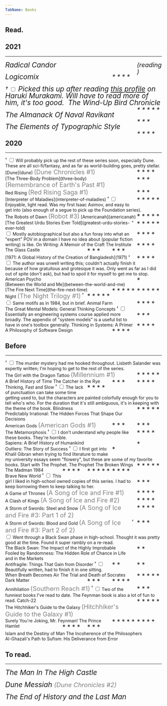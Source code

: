 ```yaml
---
TabName: Books
---
```


## Read.

## 2021
---

<book>Radical Candor</book>
<rating>(reading)</rating>

<book>Logicomix</book>
<rating> * * * * </rating>

<label for="haruki" class="margin-toggle"><sup>&dagger;</sup>
</label><input type="checkbox" id="haruki" class="margin-toggle"/><span class="marginnote">
Picked this up after reading [this
profile](https://www.newyorker.com/magazine/2008/06/09/the-running-novelist)
on Haruki Murakami. Will have to read more of
him, it's too good.
<book>
</span>
The Wind-Up Bird Chronicle</book>
<rating> * * * * * </rating>

<book>The Almanack Of Naval Ravikant</book>
<rating> * * * </rating>

<book>The Elements of Typographic Style</book>
<rating> * * * * </rating>

## 2020
---

<label for="dune" class="margin-toggle">
<sup>&dagger;</sup></label>
<input type="checkbox" id="dune" class="margin-toggle"/>
<span class="marginnote">
Will probably pick up the rest of these series soon, especially Dune. These
are all sci-fi/fantasy, and as far as world-building goes, pretty stellar.
</span>
<book>
[Dune](dune) <series>(Dune Chronicles #1)</series>
</book>
<rating>  * * * *</rating>

<book>
[The Three-Body Problem](three-body) <series>(Remembrance of Earth's Past #1)</series>
</book>
<rating>    * * *</rating>

<book>
Red Rising
<series>(Red Rising Saga #1)</series>
</book>
<rating>    * * *</rating>

<book>
[Interpreter of Maladies](interpreter-of-maladies)
</book>
<rating> * * * * *</rating>

<label for="robots-of-dawn" class="margin-toggle">
<sup>&dagger;</sup></label>
<input type="checkbox" id="robots-of-dawn" class="margin-toggle"/>
<span class="marginnote">
Enjoyable, light read. Was my first Isaac Asimov, and easy to get
into (also enough of a segue to pick up the Foundation series).
</span>
<book>
The Robots of Dawn <series>(Robot #3)</series>
</book>
<rating> * * * * *</rating>

<book>
[Americanah](americanah)
</book>
<rating> * * * * *</rating>

<book>
[The Greatest Urdu Stories Ever Told](greatest-urdu-stories-ever-told)
</book>
<rating>   * * * *</rating>

<label for="on-writing" class="margin-toggle">
<sup>&dagger;</sup></label>
<input type="checkbox" id="on-writing" class="margin-toggle"/>
<span class="marginnote">
Mostly autobiographical but also a fun foray
into what an "expert" POV in a domain I have no
idea about (popular fiction writing) is like.
</span>
<book>
On Writing: A Memoir of the Craft
</book>
<rating>   * * * *</rating>

<book>
The Institute
</book>
<rating>     * * *</rating>

<book>
The Glass Castle
</book>
<rating>     * * *</rating>

<book>
[1971: A Global History of the Creation of Bangladesh](1971)
</book>
<rating>   * * * *</rating>

<label for="american-psycho" class="margin-toggle">
<sup>&dagger;</sup></label>
<input type="checkbox" id="american-psycho" class="margin-toggle"/>
<span class="marginnote">
The author was unwell writing this; couldn't actually finish it because of how
gratuitous and grotesque it was. Only went as far as I did out of spite (don't
ask), but had to spoil it for myself to get me to stop.
</span>
<book>
American Psycho
</book>
<rating>        * </rating>

<book>
[Between the World and Me](between-the-world-and-me)
</book>
<rating> * * * * *</rating>

<book>
[The Fire Next Time](the-fire-next-time)
</book>
<rating> * * * * *</rating>

<book>
Night <series>(The Night Trilogy #1)</series>
</book>
<rating> * * * * *</rating>

<label for="animal-farm" class="margin-toggle">
<sup>&dagger;</sup></label>
<input type="checkbox" id="animal-farm" class="margin-toggle"/>
<span class="marginnote">
Same motifs as in 1984, but in brief.
</span>
<book>
Animal Farm
</book>
<rating>   * * * *</rating>

<book>
The Great Mental Models: General Thinking Concepts
</book>
<rating>     * * *</rating>

<label for="thinking-systems" class="margin-toggle">
<sup>&dagger;</sup></label>
<input type="checkbox" id="thinking-systems" class="margin-toggle"/>
<span class="marginnote">
  Essentially an engineering systems course applied more broadly. The
  appendix of "system models" is a useful list
  to have in one's toolbox generally.
</span>
<book>
Thinking in Systems: A Primer
</book>
<rating>  * * * *</rating>

<book>
A Philosophy of Software Design
</book>
<rating>  * * * *</rating>


## Before
---

<label for="dragon-tattoo" class="margin-toggle">
<sup>&dagger;</sup></label>
<input type="checkbox" id="dragon-tattoo" class="margin-toggle"/>
<span class="marginnote">
The murder mystery had me hooked throughout. Lisbeth Salander was expertly
written; I'm hoping to get to the rest of the series.
</span>
<book>
The Girl with the Dragon Tattoo <series>(Millennium #1)</series>
</book>
<rating> * * * * *</rating>

<book>
A Brief History of Time
</book>
<rating>   * * * *</rating>

<book>
The Catcher in the Rye
</book>
<rating>     * * *</rating>

<book>
Thinking, Fast and Slow
</book>
<rating>   * * * *</rating>

<label for="blindness" class="margin-toggle">
<sup>&dagger;</sup></label>
<input type="checkbox" id="blindness" class="margin-toggle"/>
<span class="marginnote">
The lack of punctuation can take some time getting used to, but the characters
are painted colorfully enough for you to tell who's who. For the duration that
it's still ambiguous, it's in keeping with the theme of the book.
</span>
<book>
Blindness
</book>
<rating> * * * * *</rating>

<book>
Predictably Irrational: The Hidden Forces That Shape Our Decisions
</book>
<rating>     * * *</rating>

<book>
American Gods <series>(American Gods #1)</series>
</book>
<rating>     * * *</rating>

<book>
The Metamorphosis
</book>
<rating>   * * * *</rating>

<label for="sapiens" class="margin-toggle">
<sup>&dagger;</sup></label>
<input type="checkbox" id="sapiens" class="margin-toggle"/>
<span class="marginnote">
I don't understand why people like these books. They're horrible.
</span>
<book>
Sapiens: A Brief History of Humankind
</book>
<rating>         * </rating>

<book>
Outliers: The Story of Success
</book>
<rating>         *</rating>

<label for="the-prophet" class="margin-toggle">
<sup>&dagger;</sup></label>
<input type="checkbox" id="the-prophet" class="margin-toggle"/>
<span class="marginnote">
I first got into Khalil Gibran when trying to find literature to make
my university essays seem "flowery", but these are some of my favorite books.
Start with The Prophet.
</span>
<book>
The Prophet
</book>
<rating> * * * * *</rating>

<book>
The Broken Wings
</book>
<rating>   * * * *</rating>

<book>
The Madman
</book>
<rating> * * * * *</rating>

<book>
1984
</book>
<rating>   * * * *</rating>

<book>
Brave New World
</book>
<rating>     * * *</rating>

<label for="game-of-thrones" class="margin-toggle">
<sup>&dagger;</sup></label>
<input type="checkbox" id="game-of-thrones" class="margin-toggle"/>
<span class="marginnote">
This girl I liked in high-school owned copies of this series. I had to keep
borrowing them to keep talking to her.
</span>
<book>
A Game of Thrones <series>(A Song of Ice and Fire #1)</series>
</book>
<rating>   * * * *</rating>

<book>
A Clash of Kings <series>(A Song of Ice and Fire #2)</series>
</book>
<rating>   * * * *</rating>

<book>
A Storm of Swords: Steel and Snow <series>(A Song of Ice and Fire #3: Part 1 of 2)</series>
</book>
<rating>   * * * *</rating>

<book>
A Storm of Swords: Blood and Gold <series>(A Song of Ice and Fire #3: Part 2 of 2)</series>
</book>
<rating>     * * *</rating>

<label for="nassim" class="margin-toggle">
<sup>&dagger;</sup></label>
<input type="checkbox" id="nassim" class="margin-toggle"/>
<span class="marginnote">
Went through a Black Swan phase in high-school. Thought it was pretty good
at the time. Found it super rambly on a re-read.
</span>
<book>
The Black Swan: The Impact of the Highly Improbable
</book>
<rating>       * *</rating>

<book>
Fooled by Randomness: The Hidden Role of Chance in Life and in the Markets
</book>
<rating>       * *</rating>

<book>
Antifragile: Things That Gain from Disorder
</book>
<rating>       * *</rating>

<label for="breath-air" class="margin-toggle">
<sup>&dagger;</sup></label>
<input type="checkbox" id="breath-air" class="margin-toggle"/>
<span class="marginnote">
Beautifully written, had to finish it in one sitting.
</span>
<book>
When Breath Becomes Air
</book>
<rating> * * * * *</rating>

<book>
The Trial and Death of Socrates
</book>
<rating>   * * * *</rating>

<book>
Dark Matter
</book>
<rating>     * * *</rating>

<book>
Annihilation <series>(Southern Reach #1)</series>
</book>
<rating>     * * *</rating>

<label for="catch-22" class="margin-toggle">
<sup>&dagger;</sup></label>
<input type="checkbox" id="catch-22" class="margin-toggle"/>
<span class="marginnote">
Two of the funniest books I've read to date. The Feynman book is also a
lot of fun to read.
</span>
<book>
Catch-22
</book>
<rating> * * * * *</rating>

<book>
The Hitchhiker's Guide to the Galaxy <series>(Hitchhiker's Guide to the Galaxy #1)</series>
</book>
<rating>   * * * *</rating>

<book>
Surely You're Joking, Mr. Feynman!
</book>
<rating> * * * * *</rating>

<book>
The Prince
</book>
<rating>     * * *</rating>

<book>
Hamlet
</book>
<rating>   * * * *</rating>

<book>
Islam and the Destiny of Man
</book>
<rating>          </rating>

<book>
The Incoherence of the Philosophers
</book>
<rating></rating>

<book>
Al-Ghazali's Path to Sufism: His Deliverance from Error
</book>
<rating></rating>

## To read.
---

<book>The Man In The High Castle</book>

<book>Dune Messiah <series>(Dune Chronicles #2)</series></book>

<book>The End of History and the Last Man</book>

<style>
  p {
    padding-top: 0rem;
    margin-top: 1rem;
    margin-bottom: 1rem;
    font-size: 1.4rem;
    font-weight: 400;
    font-style: italic;
    line-height: 1.4rem;
  }

  book {
    position: relative;
    max-width: 80%;
    display: inline-block;
  }
  rating {
    font-size: 1.25rem;
    float: right;
    max-width: 5rem;
    min-width: 5rem;
  }
  series {
    color: gray;
    font-size: 1.25rem;
  }

  @media (max-width: 650px) {
    book { max-width: 70%; }
  }

  sup {
    vertical-align: top;
  }
</style>
